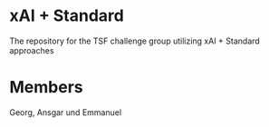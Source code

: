 # xAI + Standard
The repository for the TSF challenge group utilizing xAI + Standard approaches

# Members
Georg, Ansgar und Emmanuel
